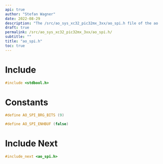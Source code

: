 ```yaml
---
api: true
author: "Stefan Wagner"
date: 2022-08-29
description: "The /src/ao_sys_xc32_pic32mx_3xx/ao_spi.h file of the ao real-time operating system."
draft: true
permalink: /src/ao_sys_xc32_pic32mx_3xx/ao_spi.h/
subtitle: ""
title: "ao_spi.h"
toc: true
---
```


# Include

```c
#include <stdbool.h>
```

# Constants

```c
#define AO_SPI_BRG_BITS (9)
```

```c
#define AO_SPI_ENHBUF (false)
```

# Include Next

```c
#include_next <ao_spi.h>
```

